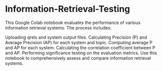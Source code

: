 # Information-Retrieval-Testing

This Google Colab notebook evaluates the performance of various information retrieval systems. The process includes:

Uploading qrels and system output files.
Calculating Precision (P) and Average Precision (AP) for each system and topic.
Computing average P and AP for each system.
Calculating the correlation coefficient between P and AP.
Performing significance testing on the evaluation metrics.
Use this notebook to comprehensively assess and compare information retrieval systems.
